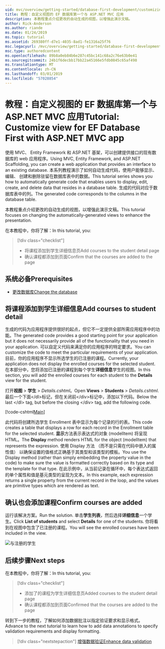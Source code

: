 ```yaml
---
uid: mvc/overview/getting-started/database-first-development/customizing-a-view
title: 教程：自定义视图的 EF 数据库第一个与 ASP.NET MVC 应用
description: 本教程重点介绍更改的自动生成的视图，以增强此演示文稿。
author: Rick-Anderson
ms.author: riande
ms.date: 01/24/2019
ms.topic: tutorial
ms.assetid: 269380ff-d7e1-4035-8ad1-fe1316a25f76
msc.legacyurl: /mvc/overview/getting-started/database-first-development/customizing-a-view
msc.type: authoredcontent
ms.openlocfilehash: 89b8a0eb84b6e287c45bc141c68a2c76e63b0e41
ms.sourcegitcommit: 24b1f6decbb17bb22a45166e5fdb0845c65af498
ms.translationtype: MT
ms.contentlocale: zh-CN
ms.lasthandoff: 03/01/2019
ms.locfileid: "57028854"
---
```

# <a name="tutorial-customize-view-for-ef-database-first-with-aspnet-mvc-app"></a><span data-ttu-id="9e598-103">教程：自定义视图的 EF 数据库第一个与 ASP.NET MVC 应用</span><span class="sxs-lookup"><span data-stu-id="9e598-103">Tutorial: Customize view for EF Database First with ASP.NET MVC app</span></span>

<span data-ttu-id="9e598-104">使用 MVC、 Entity Framework 和 ASP.NET 基架，可以创建提供接口的现有数据库的 web 应用程序。</span><span class="sxs-lookup"><span data-stu-id="9e598-104">Using MVC, Entity Framework, and ASP.NET Scaffolding, you can create a web application that provides an interface to an existing database.</span></span> <span data-ttu-id="9e598-105">本系列教程演示了如何自动生成代码，使用户能够显示、 编辑、 创建和删除驻留在数据库表中的数据。</span><span class="sxs-lookup"><span data-stu-id="9e598-105">This tutorial series shows you how to automatically generate code that enables users to display, edit, create, and delete data that resides in a database table.</span></span> <span data-ttu-id="9e598-106">生成的代码对应于数据库表中的列。</span><span class="sxs-lookup"><span data-stu-id="9e598-106">The generated code corresponds to the columns in the database table.</span></span>

<span data-ttu-id="9e598-107">本教程重点介绍更改的自动生成的视图，以增强此演示文稿。</span><span class="sxs-lookup"><span data-stu-id="9e598-107">This tutorial focuses on changing the automatically-generated views to enhance the presentation.</span></span>

<span data-ttu-id="9e598-108">在本教程中，你将了解：</span><span class="sxs-lookup"><span data-stu-id="9e598-108">In this tutorial, you:</span></span>

> [!div class="checklist"]
> * <span data-ttu-id="9e598-109">将课程添加到学生详细信息页</span><span class="sxs-lookup"><span data-stu-id="9e598-109">Add courses to the student detail page</span></span>
> * <span data-ttu-id="9e598-110">确认课程都添加到页面</span><span class="sxs-lookup"><span data-stu-id="9e598-110">Confirm that the courses are added to the page</span></span>

## <a name="prerequisites"></a><span data-ttu-id="9e598-111">系统必备</span><span class="sxs-lookup"><span data-stu-id="9e598-111">Prerequisites</span></span>

* [<span data-ttu-id="9e598-112">更改数据库</span><span class="sxs-lookup"><span data-stu-id="9e598-112">Change the database</span></span>](changing-the-database.md)

## <a name="add-courses-to-student-detail"></a><span data-ttu-id="9e598-113">将课程添加到学生详细信息</span><span class="sxs-lookup"><span data-stu-id="9e598-113">Add courses to student detail</span></span>

<span data-ttu-id="9e598-114">生成的代码为应用程序提供很好的起点，但它不一定提供全部所需应用程序中的功能。</span><span class="sxs-lookup"><span data-stu-id="9e598-114">The generated code provides a good starting point for your application but it does not necessarily provide all of the functionality that you need in your application.</span></span> <span data-ttu-id="9e598-115">可以自定义代码来满足你的应用程序的特定要求。</span><span class="sxs-lookup"><span data-stu-id="9e598-115">You can customize the code to meet the particular requirements of your application.</span></span> <span data-ttu-id="9e598-116">目前，你的应用程序不显示所选学生的已注册的课程。</span><span class="sxs-lookup"><span data-stu-id="9e598-116">Currently, your application does not display the enrolled courses for the selected student.</span></span> <span data-ttu-id="9e598-117">在本部分中，您将添加已注册的课程到每个学生**详细信息**学生的视图。</span><span class="sxs-lookup"><span data-stu-id="9e598-117">In this section, you will add the enrolled courses for each student to the **Details** view for the student.</span></span>

<span data-ttu-id="9e598-118">打开**视图** > **学生** > *Details.cshtml*。</span><span class="sxs-lookup"><span data-stu-id="9e598-118">Open **Views** > **Students** > *Details.cshtml*.</span></span> <span data-ttu-id="9e598-119">最后一个下面&lt;/dl&gt;标记，但在关闭前&lt;/div&gt;标记中，添加以下代码。</span><span class="sxs-lookup"><span data-stu-id="9e598-119">Below the last &lt;/dl&gt; tag, but before the closing &lt;/div&gt; tag, add the following code.</span></span>

[!code-cshtml[Main](customizing-a-view/samples/sample1.cshtml)]

<span data-ttu-id="9e598-120">此代码将创建所选学生 Enrollment 表中显示为每个记录的行的表。</span><span class="sxs-lookup"><span data-stu-id="9e598-120">This code creates a table that displays a row for each record in the Enrollment table for the selected student.</span></span> <span data-ttu-id="9e598-121">**显示**方法表示表达式的对象 (modelItem) 将呈现 HTML。</span><span class="sxs-lookup"><span data-stu-id="9e598-121">The **Display** method renders HTML for the object (modelItem) that represents the expression.</span></span> <span data-ttu-id="9e598-122">使用 Display 方法 （而不是只需在代码中嵌入的属性值） 以确保设置的值格式正确基于其类型和该类型的模板。</span><span class="sxs-lookup"><span data-stu-id="9e598-122">You use the Display method (rather than simply embedding the property value in the code) to make sure the value is formatted correctly based on its type and the template for that type.</span></span> <span data-ttu-id="9e598-123">在此示例中，从当前记录在循环中，每个表达式返回的单个属性和值是基元类型的呈现为文本。</span><span class="sxs-lookup"><span data-stu-id="9e598-123">In this example, each expression returns a single property from the current record in the loop, and the values are primitive types which are rendered as text.</span></span>

## <a name="confirm-courses-are-added"></a><span data-ttu-id="9e598-124">确认也会添加课程</span><span class="sxs-lookup"><span data-stu-id="9e598-124">Confirm courses are added</span></span>

<span data-ttu-id="9e598-125">运行该解决方案。</span><span class="sxs-lookup"><span data-stu-id="9e598-125">Run the solution.</span></span> <span data-ttu-id="9e598-126">单击**学生列表**，然后选择**详细信息**一个学生。</span><span class="sxs-lookup"><span data-stu-id="9e598-126">Click **List of students** and select **Details** for one of the students.</span></span> <span data-ttu-id="9e598-127">你将看到在视图中包含了已注册的课程。</span><span class="sxs-lookup"><span data-stu-id="9e598-127">You will see the enrolled courses have been included in the view.</span></span>

![与注册的学生](customizing-a-view/_static/image1.png)

## <a name="next-steps"></a><span data-ttu-id="9e598-129">后续步骤</span><span class="sxs-lookup"><span data-stu-id="9e598-129">Next steps</span></span>
<span data-ttu-id="9e598-130">在本教程中，你将了解：</span><span class="sxs-lookup"><span data-stu-id="9e598-130">In this tutorial, you:</span></span>

> [!div class="checklist"]
> * <span data-ttu-id="9e598-131">添加了的课程为学生详细信息页</span><span class="sxs-lookup"><span data-stu-id="9e598-131">Added courses to the student detail page</span></span>
> * <span data-ttu-id="9e598-132">确认课程都添加到页面</span><span class="sxs-lookup"><span data-stu-id="9e598-132">Confirmed that the courses are added to the page</span></span>

<span data-ttu-id="9e598-133">转到下一步的教程，了解如何添加数据批注以指定验证要求和显示格式。</span><span class="sxs-lookup"><span data-stu-id="9e598-133">Advance to the next tutorial to learn how to add data annotations to specify validation requirements and display formatting.</span></span>
> [!div class="nextstepaction"]
> [<span data-ttu-id="9e598-134">增强数据验证</span><span class="sxs-lookup"><span data-stu-id="9e598-134">Enhance data validation</span></span>](enhancing-data-validation.md)
